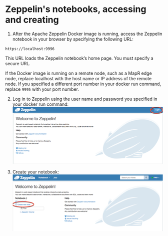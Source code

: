 # Zeppelin's notebooks, accessing and creating
1. After the Apache Zeppelin Docker image is running, access the Zeppelin notebook in your browser by specifying the following URL:

```
https://localhost:9996
```

This URL loads the Zeppelin notebook’s home page. You must specify a secure URL.

If the Docker image is running on a remote node, such as a MapR edge node, replace localhost with the host name or IP address of the remote node. If you specified a different port number in your docker run command, replace `9995` with your port number.

2. Log in to Zeppelin using the user name and password you specified in your docker run command:
![Log in to Zeppelin](images/zeppelin-login.png)

3. Create your notebook:
![Create in to Zeppelin](images/create-notebook.png)